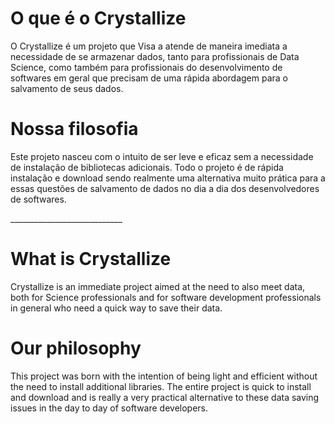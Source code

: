 <h1>O que é o Crystallize</h1>
<p>O Crystallize é um projeto que Visa a atende de maneira imediata a necessidade de se armazenar dados, tanto para profissionais de Data Science, como também para profissionais do desenvolvimento de softwares em geral que precisam de uma rápida abordagem para o salvamento de seus dados.</p>
<h1>Nossa filosofia</h1>
<p>Este projeto nasceu com o intuito de ser leve e eficaz sem a necessidade de instalação de bibliotecas adicionais. Todo o projeto é de rápida instalação e download sendo realmente uma alternativa muito prática para a essas questões de salvamento de dados no dia a dia dos desenvolvedores de softwares.<p>
____________________________
<h1>What is Crystallize</h1>
Crystallize is an immediate project aimed at the need to also meet data, both for Science professionals and for software development professionals in general who need a quick way to save their data.
<h1>Our philosophy</h1>
<p>This project was born with the intention of being light and efficient without the need to install additional libraries. The entire project is quick to install and download and is really a very practical alternative to these data saving issues in the day to day of software developers.</p>